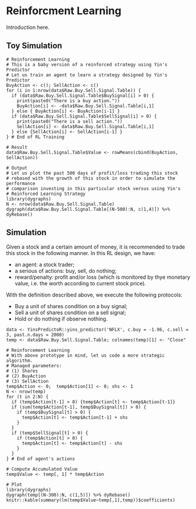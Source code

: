# Reinforcment Learning

Introduction here.

## Toy Simulation

```
# Reinforcement Learning
# This is a baby version of a reinforced strategy using Yin's Predictor
# Let us train an agent to learn a strategy designed by Yin's Predictor
BuyAction <- c(); SellAction <- c()
for (i in 1:nrow(data$Raw.Buy.Sell.Signal.Table)) {
  if (data$Raw.Buy.Sell.Signal.Table$BuySignal[i] > 0) {
    print(paste0("There is a buy action."))
    BuyAction[i] <- -data$Raw.Buy.Sell.Signal.Table[i,1]
  } else { BuyAction[i] <- BuyAction[i-1] }
  if (data$Raw.Buy.Sell.Signal.Table$SellSignal[i] > 0) {
    print(paste0("There is a sell action."))
    SellAction[i] <- data$Raw.Buy.Sell.Signal.Table[i,1]
  } else {SellAction[i] <- SellAction[i-1] }
} # End of RL Training

# Result
data$Raw.Buy.Sell.Signal.Table$Value <- rowMeans(cbind(BuyAction, SellAction))

# Output
# Let us plot the past 500 days of profit/loss trading this stock
# rebased with the growth of this stock in order to simulate the performance
# comparison investing in this particular stock versus using Yin's 
# Reinforced Learning Strategy
library(dygraphs)
N <- nrow(data$Raw.Buy.Sell.Signal.Table)
dygraph(data$Raw.Buy.Sell.Signal.Table[(N-500):N, c(1,4)]) %>% dyRebase()
```
## Simulation

Given a stock and a certain amount of money, it is recommended to trade this stock in the following manner. In this RL design, we have:
- an agent: a stock trader;
- a serious of actions: buy, sell, do nothing;
- reward/penalty: profit and/or loss (which is monitored by thye monetary value, i.e. the worth according to current stock price).

With the definition described above, we execute the following protocols:
- Buy a unit of shares condition on a buy signal;
- Sell a unit of shares condition on a sell signal;
- Hold or do nothing if observe nothing. 

```
data <- YinsPredictoR::yins_predictor('NFLX', c.buy = -1.96, c.sell = 3, past.n.days = 2000)
temp <- data$Raw.Buy.Sell.Signal.Table; colnames(temp)[1] <- "Close"

# Reinforcement Learning
# With above prototype in mind, let us code a more strategic algorithm.
# Managed parameters:
# (1) Shares
# (2) BuyAction
# (3) SellAction
temp$Action <- 0;  temp$Action[1] <- 0; shs <- 1
N <- nrow(temp)
for (t in 2:N) {
  if (temp$Action[t-1] > 0) {temp$Action[t] <- temp$Action[t-1]}
  if (sum(temp$Action[t-1], temp$BuySignal[t]) > 0) {
    if (temp$BuySignal[t] > 0) {
      temp$Action[t] <- temp$Action[t-1] + shs
    }
  }
  if (temp$SellSignal[t] > 0) {
    if (temp$Action[t] > 0) {
      temp$Action[t] <- temp$Action[t] - shs
    }
  }
} # End of agent's actions

# Compute Accumulated Value
temp$Value <- temp[, 1] * temp$Action

# Plot
library(dygraphs)
dygraph(temp[(N-300):N, c(1,5)]) %>% dyRebase()
knitr::kable(summary(lm(temp$Value~temp[,1],temp))$coefficients)
```
